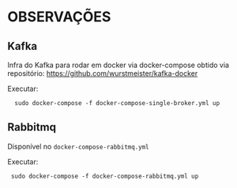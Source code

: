 # OBSERVAÇÕES



## Kafka

Infra do Kafka para rodar em docker via docker-compose obtido via repositório: https://github.com/wurstmeister/kafka-docker

Executar:

```
  sudo docker-compose -f docker-compose-single-broker.yml up
```


## Rabbitmq

Disponível no `docker-compose-rabbitmq.yml`

Executar:

```
 sudo docker-compose -f docker-compose-rabbitmq.yml up
```
